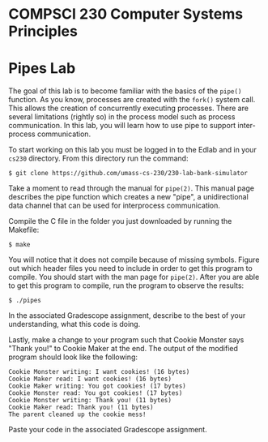 # COMPSCI 230 Computer Systems Principles
# Pipes Lab

The goal of this lab is to become familiar with the basics of the `pipe()`
function. As you know, processes are created with the `fork()` system call. This
allows the creation of concurrently executing processes. There are several
limitations (rightly so) in the process model such as process communication. In
this lab, you will learn how to use pipe to support inter-process communication.

To start working on this lab you must be logged in to the Edlab and in your
`cs230` directory. From this directory run the command:

```
$ git clone https://github.com/umass-cs-230/230-lab-bank-simulator
```

Take a moment to read through the manual for `pipe(2)`. This manual page
describes the pipe function which creates a new "pipe", a unidirectional data
channel that can be used for interprocess communication.

Compile the C file in the folder you just downloaded by running the Makefile:

```
$ make
```

You will notice that it does not compile because of missing symbols. Figure out
which header files you need to include in order to get this program to compile.
You should start with the man page for `pipe(2)`. After you are able to get this
program to compile, run the program to observe the results:

```
$ ./pipes
```

In the associated Gradescope assignment, describe to the best of your
understanding, what this code is doing.

Lastly, make a change to your program such that Cookie Monster says "Thank you!"
to Cookie Maker at the end. The output of the modified program should look like
the following:

```
Cookie Monster writing: I want cookies! (16 bytes)
Cookie Maker read: I want cookies! (16 bytes)
Cookie Maker writing: You got cookies! (17 bytes)
Cookie Monster read: You got cookies! (17 bytes)
Cookie Monster writing: Thank you! (11 bytes)
Cookie Maker read: Thank you! (11 bytes)
The parent cleaned up the cookie mess!
```

Paste your code in the associated Gradescope assignment.

